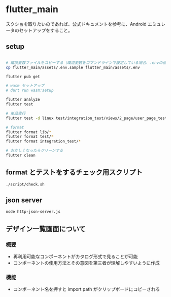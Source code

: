 # flutter_main

スクショを取りたいのであれば、公式ドキュメントを参考に、Android エミュレータのセットアップをすること。

## setup

```bash

# 環境変数ファイルをコピーする（環境変数をコマンドラインで設定している場合、.envの値が上書きされます。）
cp flutter_main/assets/.env.sample flutter_main/assets/.env

flutter pub get

# wasm セットアップ
# dart run wasm:setup

flutter analyze
flutter test

# 単品実行
flutter test -d linux test/integration_test/views/2_page/user_page_test.dart

# format
flutter format lib/*
flutter format test/*
flutter format integration_test/*

# おかしくなったらクリーンする
flutter clean
```

## format とテストをするチェック用スクリプト

```bash
./script/check.sh
```

## json server

```bash
node http-json-server.js
```

## デザイン一覧画面について

### 概要

- 再利用可能なコンポーネントがカタログ形式で見ることが可能
- コンポーネントの使用方法とその意図を第三者が理解しやすいように作成

### 機能

- コンポーネント名を押すと import path がクリップボードにコピーされる
